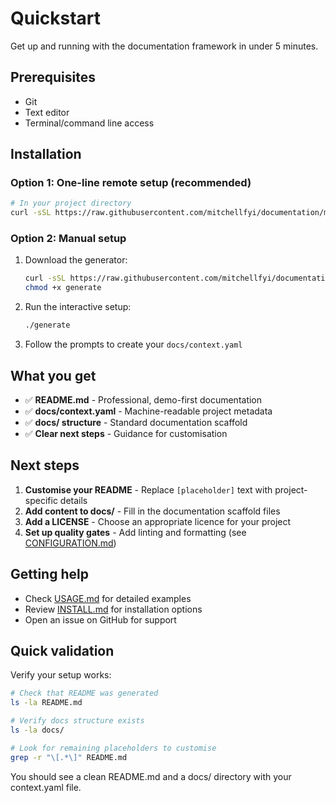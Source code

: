 # Quickstart

Get up and running with the documentation framework in under 5 minutes.

## Prerequisites

- Git
- Text editor
- Terminal/command line access

## Installation

### Option 1: One-line remote setup (recommended)

```bash
# In your project directory
curl -sSL https://raw.githubusercontent.com/mitchellfyi/documentation/main/generate | bash
```

### Option 2: Manual setup

1. Download the generator:

   ```bash
   curl -sSL https://raw.githubusercontent.com/mitchellfyi/documentation/main/generate -o generate
   chmod +x generate
   ```

2. Run the interactive setup:

   ```bash
   ./generate
   ```

3. Follow the prompts to create your `docs/context.yaml`

## What you get

- ✅ **README.md** - Professional, demo-first documentation
- ✅ **docs/context.yaml** - Machine-readable project metadata
- ✅ **docs/ structure** - Standard documentation scaffold
- ✅ **Clear next steps** - Guidance for customisation

## Next steps

1. **Customise your README** - Replace `[placeholder]` text with project-specific details
2. **Add content to docs/** - Fill in the documentation scaffold files
3. **Add a LICENSE** - Choose an appropriate licence for your project
4. **Set up quality gates** - Add linting and formatting (see [CONFIGURATION.md](CONFIGURATION.md))

## Getting help

- Check [USAGE.md](USAGE.md) for detailed examples
- Review [INSTALL.md](INSTALL.md) for installation options
- Open an issue on GitHub for support

## Quick validation

Verify your setup works:

```bash
# Check that README was generated
ls -la README.md

# Verify docs structure exists
ls -la docs/

# Look for remaining placeholders to customise
grep -r "\[.*\]" README.md
```

You should see a clean README.md and a docs/ directory with your context.yaml file.

